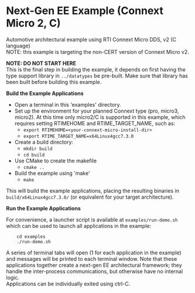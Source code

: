 # Next-Gen EE Example (Connext Micro 2, C)
Automotive architectural example using RTI Connext Micro DDS, v2 (C language)  
NOTE: this example is targeting the non-CERT version of Connext Micro v2.  

**NOTE: DO NOT START HERE**  
This is the final step in building the example, it depends on first having the type support library in `../datatypes` be pre-built.   Make sure that library has been built before building this example.

**Build the Example Applications**

- Open a terminal in this 'examples' directory.
- Set up the environment for your planned Connext type (pro, micro3, micro2).
At this time only micro2/C is supported in this example, which requires setting RTIMEHOME and RTIME_TARGET_NAME, such as:
    - `export RTIMEHOME=<your-connext-micro-install-dir>`
    - `export RTIME_TARGET_NAME=x64Linux4gcc7.3.0`
- Create a build directory:
    - `mkdir build`
    - `cd build`
- Use CMake to create the makefile
    - `cmake ..`
- Build the example using 'make'
    - `make`

This will build the example applications, placing the resulting binaries in `build/x64Linux4gcc7.3.0/` (or equivalent for your target architecture).

**Run the Example Applications**

For convenience, a launcher script is available at `examples/run-demo.sh`
which can be used to launch all applications in the example:
```
    cd examples
    ./run-demo.sh
```

A series of terminal tabs will open (1 for each application in the example) and messages will be printed to each terminal window.   Note that these applications together create a next-gen EE architectural framework; they handle the inter-process communications, but otherwise have no internal logic.  
Applications can be individually exited using ctrl-C.
